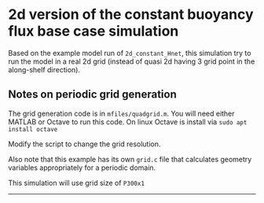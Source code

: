 # 2d version of the constant buoyancy flux base case simulation

Based on the example model run of `2d_constant_Hnet`, this simulation try to run the model in a real 2d grid (instead of quasi 2d having 3 grid point in the along-shelf direction).

## Notes on periodic grid generation

The grid generation code is in `mfiles/quadgrid.m`. You will need either MATLAB or Octave to run this code. On linux Octave is install via `sudo apt install octave`

Modify the script to change the grid resolution.

Also note that this example has its own `grid.c` file that calculates geometry variables appropriately for a periodic domain.

This simulation will use grid size of `P300x1`

---

